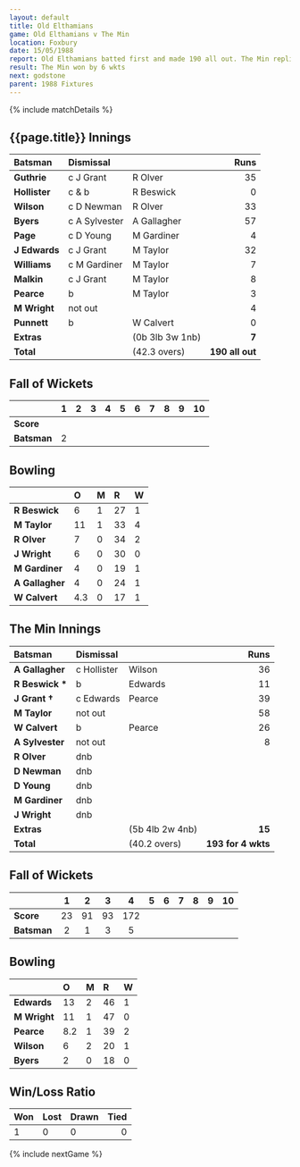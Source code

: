 ```yaml
---
layout: default
title: Old Elthamians
game: Old Elthamians v The Min
location: Foxbury
date: 15/05/1988
report: Old Elthamians batted first and made 190 all out. The Min replied with 193 for 4 wkts
result: The Min won by 6 wkts
next: godstone
parent: 1988 Fixtures
---
```


{% include matchDetails %}

## {{page.title}} Innings

| Batsman | Dismissal |  | Runs |
|:---|:---|---|---:|
| **Guthrie** | c J Grant | R Olver | 35 |
| **Hollister** | c & b | R Beswick | 0 |
| **Wilson** | c D Newman | R Olver | 33 |
| **Byers** | c A Sylvester | A Gallagher | 57 |
| **Page** | c D Young | M Gardiner | 4 |
| **J Edwards** | c J Grant | M Taylor | 32 |
| **Williams** | c M Gardiner | M Taylor | 7 |
| **Malkin** | c J Grant | M Taylor | 8 |
| **Pearce** | b | M Taylor | 3 |
| **M Wright** | not out |  | 4 |
| **Punnett** | b | W Calvert | 0 |
| **Extras** | | (0b 3lb 3w 1nb) | **7** |
| **Total** | | (42.3 overs) | **190 all out** |

## Fall of Wickets

| | 1 | 2 | 3 | 4 | 5 | 6 | 7 | 8 | 9 | 10 |
|---|:---:|:---:|:---:|:---:|:---:|:---:|:---:|:---:|:---:|:---:|
| **Score** |  |  |  |  |  |  |  |  |  |  |
| **Batsman** | 2 |  |  |  |  |  |  |  |  |  |

## Bowling

| | O | M | R | W |
|---|:---|:---|:---|:---|
| **R Beswick** | 6 | 1 | 27 | 1 |
| **M Taylor** | 11 | 1 | 33 | 4 |
| **R Olver** | 7 | 0 | 34 | 2 |
| **J Wright** | 6 | 0 | 30 | 0 |
| **M Gardiner** | 4 | 0 | 19 | 1 |
| **A Gallagher** | 4 | 0 | 24 | 1 |
| **W Calvert** | 4.3 | 0 | 17 | 1 |

## The Min Innings

| Batsman | Dismissal |  | Runs |
|:---|:---|---|---:|
| **A Gallagher** | c Hollister | Wilson | 36 |
| **R Beswick &#42;** | b | Edwards | 11 |  
| **J Grant &#8224;** | c Edwards | Pearce | 39 |
| **M Taylor** | not out |  | 58 |
| **W Calvert** | b  | Pearce | 26 |
| **A Sylvester** | not out |  | 8 |
| **R Olver** | dnb |  |  |
| **D Newman** | dnb |  |  |
| **D Young** | dnb |  |  |
| **M Gardiner** | dnb |  |  |
| **J Wright** | dnb |  |  |
| **Extras** | | (5b 4lb 2w 4nb) | **15** |
| **Total** | | (40.2 overs) | **193 for 4 wkts** |

## Fall of Wickets

| | 1 | 2 | 3 | 4 | 5 | 6 | 7 | 8 | 9 | 10 |
|---|:---:|:---:|:---:|:---:|:---:|:---:|:---:|:---:|:---:|:---:|
| **Score** | 23 | 91 | 93 | 172 |  |  |  |  |  |  |
| **Batsman** | 2 | 1 | 3 | 5 |  |  |  |  |  |  |

## Bowling

| | O | M | R | W |
|---|:---|:---|:---|:---|
| **Edwards** | 13 | 2 | 46 | 1 |
| **M Wright** | 11 | 1 | 47 | 0 |
| **Pearce** | 8.2 | 1 | 39 | 2 |
| **Wilson** | 6 | 2 | 20 | 1 |
| **Byers** | 2 | 0 | 18 | 0 |

## Win/Loss Ratio

| Won | Lost | Drawn | Tied |
|:---|:---|:---|---:|
| 1 | 0 | 0 | 0 |

{% include nextGame %}